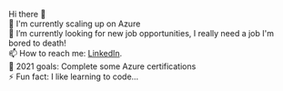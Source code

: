Hi there 👋  
🌱 I'm currently scaling up on Azure  
🔭 I’m currently looking for new job opportunities, I really need a job I'm bored to death!   
📫 How to reach me: [LinkedIn](www.linkedin.com/in/filipe-l-soares).  
🤔 2021 goals: Complete some Azure certifications   
⚡ Fun fact: I like learning to code...   
